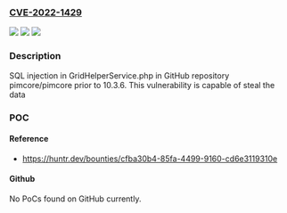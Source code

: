 ### [CVE-2022-1429](https://cve.mitre.org/cgi-bin/cvename.cgi?name=CVE-2022-1429)
![](https://img.shields.io/static/v1?label=Product&message=pimcore%2Fpimcore&color=blue)
![](https://img.shields.io/static/v1?label=Version&message=n%2Fa&color=blue)
![](https://img.shields.io/static/v1?label=Vulnerability&message=CWE-89%20Improper%20Neutralization%20of%20Special%20Elements%20used%20in%20an%20SQL%20Command&color=brighgreen)

### Description

SQL injection in GridHelperService.php in GitHub repository pimcore/pimcore prior to 10.3.6. This vulnerability is capable of steal the data

### POC

#### Reference
- https://huntr.dev/bounties/cfba30b4-85fa-4499-9160-cd6e3119310e

#### Github
No PoCs found on GitHub currently.

